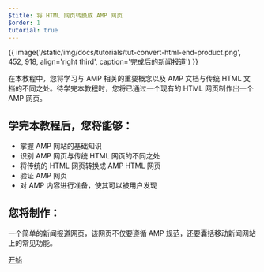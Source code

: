 ```yaml
---
$title: 将 HTML 网页转换成 AMP 网页
$order: 1
tutorial: true
---
```


{{ image('/static/img/docs/tutorials/tut-convert-html-end-product.png', 452, 918, align='right third', caption='完成后的新闻报道') }}

在本教程中，您将学习与 AMP 相关的重要概念以及 AMP 文档与传统 HTML 文档的不同之处。待学完本教程时，您将已通过一个现有的 HTML 网页制作出一个 AMP 网页。

## 学完本教程后，您将能够：

- 掌握 AMP 网站的基础知识
- 识别 AMP 网页与传统 HTML 网页的不同之处
- 将传统的 HTML 网页转换成 AMP HTML 网页
- 验证 AMP 网页
- 对 AMP 内容进行准备，使其可以被用户发现

## 您将制作：

一个简单的新闻报道网页，该网页不仅要遵循 AMP 规范，还要囊括移动新闻网站上的常见功能。

<div class="start-button">
<a class="button" href="/zh_cn/docs/fundamentals/converting/setting-up.html"><span class="arrow-next">开始</span></a>
</div>
